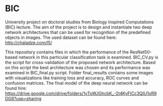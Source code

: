 # BIC
University project on doctoral studies from Biology Inspired Computations (BIC) lecture.
The aim of the project is to design and instantiate two deep network architectures that can be used for
recognition of the predefined objects in images. The used dataset can be found here: http://chaladze.com/l5/

This repository contains files in which the performance of the ResNet50-based network in this particular classification task is examined.
BIC_CV.py is the script for cross-validation of the proposed network architecture. 
Based on this script the best architecture was chosen and its performance was examined in BIC_final.py script. 
Folder final_results contains some images with visualizations like training loss and accuracy, ROC curves and confusion matrices.
The final model of the deep neural network can be found hire: https://drive.google.com/drive/folders/1yToWJGhcbK_-2t4KyFICc3QIU1oR9DG8?usp=sharing
